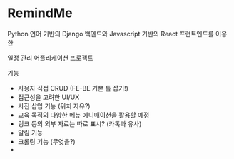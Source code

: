 # RemindMe

Python 언어 기반의 Django 백엔드와
Javascript 기반의 React 프런트엔드를 이용한

일정 관리 어플리케이션 프로젝트

기능
- 사용자 직접 CRUD (FE-BE 기본 틀 잡기!)
- 접근성을 고려한 UI/UX
- 사진 삽입 기능 (위치 자유?)
- 교육 목적의 다양한 메뉴 에니매이션을 활용할 예정
- 링크 등의 외부 자료는 따로 표시? (카톡과 유사)
- 알림 기능
- 크롤링 기능 (무엇을?)
- 
